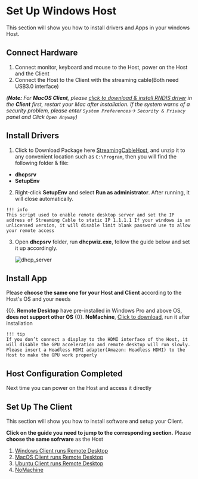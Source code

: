 
# Set Up Windows Host

This section will show you how to install drivers and Apps in your windows Host.

## Connect Hardware

1. Connect monitor, keyboard and mouse to the Host, power on the Host and the Client
2. Connect the Host to the Client with the streaming cable(Both need USB3.0 interface)

*(**Note:** For **MacOS Client**, please [click to download & install RNDIS driver](http://bit.ly/2A4f2xI) in the **Client** first, restart your Mac after installation. If the system warns of a security problem, please enter `System Preferences`-> `Security & Privacy` panel and Click `Open Anyway`)*

## Install Drivers  

1. Click to Download Package here [StreamingCableHost](https://github.com/LattePandaTeam/Docs/raw/master/assets/streaming_cable_resources/StreamingCableHost.zip), and unzip it to any convenient location such as `C:\Program`, then you will find the following folder & file:

- **dhcpsrv**
- **SetupEnv**

2. Right-click **SetupEnv** and select **Run as administrator**. After running, it will close automatically.

```
!!! info
This script used to enable remote desktop server and set the IP address of Streaming Cable to static IP 1.1.1.1 If your windows is an unlicensed version, it will disable limit blank password use to allow your remote access
```

3. Open **dhcpsrv** folder,  run **dhcpwiz.exe**, follow the guide below and set it up accordingly.

   ![dhcp_server](https://raw.githubusercontent.com/LattePandaTeam/Docs/master/assets/streaming_cable_resources/dhcp_server_setup.jpeg)

## Install App 

Please **choose the same one for your Host and Client** according to the Host's OS and your needs

{0}. **Remote Desktop** have pre-installed in Windows Pro and above OS, **does not support other OS**
{0}. **NoMachine**, [Click to download](https://www.nomachine.com/download), run it after installation

```
!!! tip
If you don’t connect a display to the HDMI interface of the Host, it will disable the GPU acceleration and remote desktop will run slowly. Please insert a Headless HDMI adapter(Amazon: Headless HDMI) to the Host to make the GPU work properly
```

## Host Configuration Completed

Next time you can power on the Host and access it directly

## Set Up The Client

This section will show you how to install software and setup your Client.

**Click on the guide you need to jump to the corresponding section.** Please **choose the same sofrware** as the Host

1. [Windows Client runs Remote Desktop](/content/streaming_cable/set_up_win_rdp_client.md)
2. [MacOS Client runs Remote Desktop](/content/streaming_cable/set_up_mac_rdp_client.md)
3. [Ubuntu Client runs Remote Desktop](/content/streaming_cable/set_up_ubu_rdp_client.md)
4. [NoMachine](/content/streaming_cable/set_up_nomachine_client.md)

